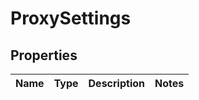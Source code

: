 # ProxySettings

## Properties
Name | Type | Description | Notes
------------ | ------------- | ------------- | -------------
